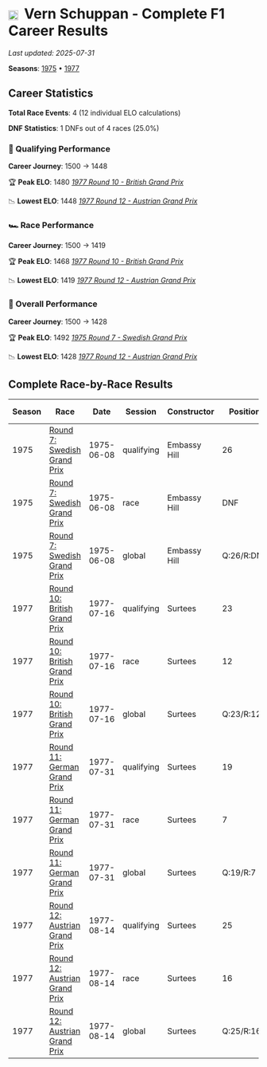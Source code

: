 # <img src="https://upload.wikimedia.org/wikipedia/commons/8/88/Flag_of_Australia_%28converted%29.svg" alt="Australia" width="20" height="auto" style="vertical-align: middle; margin-right: 5px;" onerror="this.outerHTML='🇦🇺'; this.style.marginRight='5px';"/> Vern Schuppan - Complete F1 Career Results

*Last updated: 2025-07-31*

**Seasons**: [1975](../seasons/1975-season-report) • [1977](../seasons/1977-season-report)

## Career Statistics

**Total Race Events**: 4 (12 individual ELO calculations)

**DNF Statistics**: 1 DNFs out of 4 races (25.0%)

### 🏁 Qualifying Performance
**Career Journey**: 1500 → 1448

🏆 **Peak ELO**: 1480
   *[1977 Round 10 - British Grand Prix](../seasons/1977-season-report#round-10-british-grand-prix)*

📉 **Lowest ELO**: 1448
   *[1977 Round 12 - Austrian Grand Prix](../seasons/1977-season-report#round-12-austrian-grand-prix)*

### 🏎️ Race Performance
**Career Journey**: 1500 → 1419

🏆 **Peak ELO**: 1468
   *[1977 Round 10 - British Grand Prix](../seasons/1977-season-report#round-10-british-grand-prix)*

📉 **Lowest ELO**: 1419
   *[1977 Round 12 - Austrian Grand Prix](../seasons/1977-season-report#round-12-austrian-grand-prix)*

### 🌟 Overall Performance
**Career Journey**: 1500 → 1428

🏆 **Peak ELO**: 1492
   *[1975 Round 7 - Swedish Grand Prix](../seasons/1975-season-report#round-7-swedish-grand-prix)*

📉 **Lowest ELO**: 1428
   *[1977 Round 12 - Austrian Grand Prix](../seasons/1977-season-report#round-12-austrian-grand-prix)*


## Complete Race-by-Race Results

| Season | Race | Date | Session | Constructor | Position | Starting ELO | ELO Change | Final ELO | Teammate |
|--------|------|------|---------|-------------|----------|--------------|------------|-----------|----------|
| 1975 | [Round 7: Swedish Grand Prix](../seasons/1975-season-report#round-7-swedish-grand-prix) | 1975-06-08 | qualifying | Embassy Hill | 26 | 1500 | -26 | 1474 | <img src="https://upload.wikimedia.org/wikipedia/commons/thumb/8/83/Flag_of_the_United_Kingdom_%283-5%29.svg/512px-Flag_of_the_United_Kingdom_%283-5%29.svg.png?20250726143817" alt="United Kingdom" width="20" height="auto" style="vertical-align: middle; margin-right: 5px;" onerror="this.outerHTML='🇬🇧'; this.style.marginRight='5px';"/> Tony Brise |
| 1975 | [Round 7: Swedish Grand Prix](../seasons/1975-season-report#round-7-swedish-grand-prix) | 1975-06-08 | race | Embassy Hill | DNF | 1500 | N/A | 1500 | <img src="https://upload.wikimedia.org/wikipedia/commons/thumb/8/83/Flag_of_the_United_Kingdom_%283-5%29.svg/512px-Flag_of_the_United_Kingdom_%283-5%29.svg.png?20250726143817" alt="United Kingdom" width="20" height="auto" style="vertical-align: middle; margin-right: 5px;" onerror="this.outerHTML='🇬🇧'; this.style.marginRight='5px';"/> Tony Brise |
| 1975 | [Round 7: Swedish Grand Prix](../seasons/1975-season-report#round-7-swedish-grand-prix) | 1975-06-08 | global | Embassy Hill | Q:26/R:DNF | 1500 | -8 | 1492 | <img src="https://upload.wikimedia.org/wikipedia/commons/thumb/8/83/Flag_of_the_United_Kingdom_%283-5%29.svg/512px-Flag_of_the_United_Kingdom_%283-5%29.svg.png?20250726143817" alt="United Kingdom" width="20" height="auto" style="vertical-align: middle; margin-right: 5px;" onerror="this.outerHTML='🇬🇧'; this.style.marginRight='5px';"/> Tony Brise |
| 1977 | [Round 10: British Grand Prix](../seasons/1977-season-report#round-10-british-grand-prix) | 1977-07-16 | qualifying | Surtees | 23 | 1500 | -20 | 1480 | <img src="https://upload.wikimedia.org/wikipedia/commons/0/03/Flag_of_Italy.svg" alt="Italy" width="20" height="auto" style="vertical-align: middle; margin-right: 5px;" onerror="this.outerHTML='🇮🇹'; this.style.marginRight='5px';"/> Vittorio Brambilla |
| 1977 | [Round 10: British Grand Prix](../seasons/1977-season-report#round-10-british-grand-prix) | 1977-07-16 | race | Surtees | 12 | 1500 | -32 | 1468 | <img src="https://upload.wikimedia.org/wikipedia/commons/0/03/Flag_of_Italy.svg" alt="Italy" width="20" height="auto" style="vertical-align: middle; margin-right: 5px;" onerror="this.outerHTML='🇮🇹'; this.style.marginRight='5px';"/> Vittorio Brambilla |
| 1977 | [Round 10: British Grand Prix](../seasons/1977-season-report#round-10-british-grand-prix) | 1977-07-16 | global | Surtees | Q:23/R:12 | 1500 | -28 | 1472 | <img src="https://upload.wikimedia.org/wikipedia/commons/0/03/Flag_of_Italy.svg" alt="Italy" width="20" height="auto" style="vertical-align: middle; margin-right: 5px;" onerror="this.outerHTML='🇮🇹'; this.style.marginRight='5px';"/> Vittorio Brambilla |
| 1977 | [Round 11: German Grand Prix](../seasons/1977-season-report#round-11-german-grand-prix) | 1977-07-31 | qualifying | Surtees | 19 | 1480 | -17 | 1463 | <img src="https://upload.wikimedia.org/wikipedia/commons/0/03/Flag_of_Italy.svg" alt="Italy" width="20" height="auto" style="vertical-align: middle; margin-right: 5px;" onerror="this.outerHTML='🇮🇹'; this.style.marginRight='5px';"/> Vittorio Brambilla |
| 1977 | [Round 11: German Grand Prix](../seasons/1977-season-report#round-11-german-grand-prix) | 1977-07-31 | race | Surtees | 7 | 1468 | -26 | 1441 | <img src="https://upload.wikimedia.org/wikipedia/commons/0/03/Flag_of_Italy.svg" alt="Italy" width="20" height="auto" style="vertical-align: middle; margin-right: 5px;" onerror="this.outerHTML='🇮🇹'; this.style.marginRight='5px';"/> Vittorio Brambilla |
| 1977 | [Round 11: German Grand Prix](../seasons/1977-season-report#round-11-german-grand-prix) | 1977-07-31 | global | Surtees | Q:19/R:7 | 1472 | -23 | 1448 | <img src="https://upload.wikimedia.org/wikipedia/commons/0/03/Flag_of_Italy.svg" alt="Italy" width="20" height="auto" style="vertical-align: middle; margin-right: 5px;" onerror="this.outerHTML='🇮🇹'; this.style.marginRight='5px';"/> Vittorio Brambilla |
| 1977 | [Round 12: Austrian Grand Prix](../seasons/1977-season-report#round-12-austrian-grand-prix) | 1977-08-14 | qualifying | Surtees | 25 | 1463 | -15 | 1448 | <img src="https://upload.wikimedia.org/wikipedia/commons/0/03/Flag_of_Italy.svg" alt="Italy" width="20" height="auto" style="vertical-align: middle; margin-right: 5px;" onerror="this.outerHTML='🇮🇹'; this.style.marginRight='5px';"/> Vittorio Brambilla |
| 1977 | [Round 12: Austrian Grand Prix](../seasons/1977-season-report#round-12-austrian-grand-prix) | 1977-08-14 | race | Surtees | 16 | 1441 | -22 | 1419 | <img src="https://upload.wikimedia.org/wikipedia/commons/0/03/Flag_of_Italy.svg" alt="Italy" width="20" height="auto" style="vertical-align: middle; margin-right: 5px;" onerror="this.outerHTML='🇮🇹'; this.style.marginRight='5px';"/> Vittorio Brambilla |
| 1977 | [Round 12: Austrian Grand Prix](../seasons/1977-season-report#round-12-austrian-grand-prix) | 1977-08-14 | global | Surtees | Q:25/R:16 | 1448 | -20 | 1428 | <img src="https://upload.wikimedia.org/wikipedia/commons/0/03/Flag_of_Italy.svg" alt="Italy" width="20" height="auto" style="vertical-align: middle; margin-right: 5px;" onerror="this.outerHTML='🇮🇹'; this.style.marginRight='5px';"/> Vittorio Brambilla |
